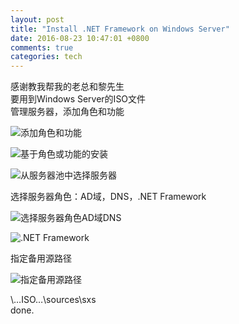 ```yaml
---
layout: post
title: "Install .NET Framework on Windows Server"
date: 2016-08-23 10:47:01 +0800
comments: true
categories: tech
---
```

感谢教我帮我的老总和黎先生  
要用到Windows Server的ISO文件  
管理服务器，添加角色和功能  

![添加角色和功能](https://raw.githubusercontent.com/qiuhaidong/qiuhaidong.github.com/source/source/images/windows%20server%20net/%E6%B7%BB%E5%8A%A0%E8%A7%92%E8%89%B2%E5%92%8C%E5%8A%9F%E8%83%BD.png)  

![基于角色或功能的安装](https://raw.githubusercontent.com/qiuhaidong/qiuhaidong.github.com/source/source/images/windows%20server%20net/%E5%9F%BA%E4%BA%8E%E8%A7%92%E8%89%B2%E6%88%96%E5%9F%BA%E4%BA%8E%E5%8A%9F%E8%83%BD%E7%9A%84%E5%AE%89%E8%A3%85.png)  

![从服务器池中选择服务器](https://raw.githubusercontent.com/qiuhaidong/qiuhaidong.github.com/source/source/images/windows%20server%20net/%E4%BB%8E%E6%9C%8D%E5%8A%A1%E5%99%A8%E6%B1%A0%E9%80%89%E6%8B%A9%E6%9C%8D%E5%8A%A1%E5%99%A8.png)  

选择服务器角色：AD域，DNS，.NET Framework  

![选择服务器角色AD域DNS](https://raw.githubusercontent.com/qiuhaidong/qiuhaidong.github.com/source/source/images/windows%20server%20net/AD%E5%9F%9F%2CDNS%2C.NET.png)  

![.NET Framework](https://raw.githubusercontent.com/qiuhaidong/qiuhaidong.github.com/source/source/images/windows%20server%20net/NET%20Framework.png)  

指定备用源路径  

![指定备用源路径](https://raw.githubusercontent.com/qiuhaidong/qiuhaidong.github.com/source/source/images/windows%20server%20net/%E6%8C%87%E5%AE%9A%E5%A4%87%E7%94%A8%E6%BA%90%E8%B7%AF%E5%BE%84.png)  

\…ISO…\sources\sxs  
done.
